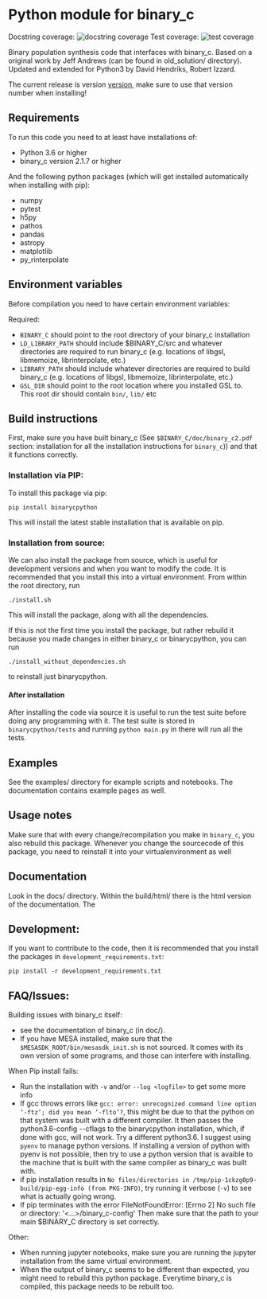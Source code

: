 # Python module for binary_c
Docstring coverage: 
![docstring coverage](./badges/docstring_coverage.svg)
Test coverage: 
![test coverage](./badges/test_coverage.svg)

Binary population synthesis code that interfaces with binary_c. Based on a original work by Jeff Andrews (can be found in old_solution/ directory). Updated and extended for Python3 by David Hendriks, Robert Izzard.

The current release is version [version](VERSION), make sure to use that version number when installing!

## Requirements
To run this code you need to at least have installations of:

- Python 3.6 or higher
- binary_c version 2.1.7 or higher

And the following python packages (which will get installed automatically when installing with pip):

- numpy
- pytest
- h5py
- pathos
- pandas
- astropy
- matplotlib
- py_rinterpolate

## Environment variables
Before compilation you need to have certain environment variables:

Required:

- `BINARY_C` should point to the root directory of your binary_c installation
- `LD_LIBRARY_PATH` should include $BINARY_C/src and whatever directories are required to run binary_c (e.g. locations of libgsl, libmemoize, librinterpolate, etc.)
- `LIBRARY_PATH` should include whatever directories are required to build binary_c (e.g. locations of libgsl, libmemoize, librinterpolate, etc.)
- `GSL_DIR` should point to the root location where you installed GSL to. This root dir should contain `bin/`, `lib/` etc

## Build instructions
First, make sure you have built binary_c (See `$BINARY_C/doc/binary_c2.pdf` section: installation for all the installation instructions for `binary_c`)) and that it functions correctly. 

### Installation via PIP:
To install this package via pip:

```
pip install binarycpython
```
This will install the latest stable installation that is available on pip.

### Installation from source:
We can also install the package from source, which is useful for development versions and when you want to modify the code. It is recommended that you install this into a virtual environment. From within the root directory, run 
```
./install.sh
```
This will install the package, along with all the dependencies.

If this is not the first time you install the package, but rather rebuild it because you made changes in either binary_c or binarycpython, you can run
```
./install_without_dependencies.sh
```
to reinstall just binarycpython.

#### After installation
After installing the code via source it is useful to run the test suite before doing any programming with it. The test suite is stored in `binarycpython/tests` and running `python main.py` in there will run all the tests. 

## Examples
See the examples/ directory for example scripts and notebooks. The documentation contains example pages as well. 

## Usage notes
Make sure that with every change/recompilation you make in `binary_c`, you also rebuild this package. Whenever you change the sourcecode of this package, you need to reinstall it into your virtualenvironment as well

## Documentation
Look in the docs/ directory. Within the build/html/ there is the html version of the documentation. The 

## Development:
If you want to contribute to the code, then it is recommended that you install the packages in `development_requirements.txt`:

```
pip install -r development_requirements.txt
```

## FAQ/Issues:
Building issues with binary_c itself: 
- see the documentation of binary_c (in doc/). 
- If you have MESA installed, make sure that the `$MESASDK_ROOT/bin/mesasdk_init.sh` is not sourced. It comes with its own version of some programs, and those can interfere with installing.  

When Pip install fails:
- Run the installation with `-v` and/or `--log <logfile>` to get some more info
- If gcc throws errors like `gcc: error: unrecognized command line option ‘-ftz’; did you mean ‘-flto’?`, this might be due to that the python on that system was built with a different compiler. It then passes the python3.6-config --cflags to the binarycpython installation, which, if done with gcc, will not work. Try a different python3.6. I suggest using `pyenv` to manage python versions. If installing a version of python with pyenv is not possible, then try to use a python version that is avaible to the machine that is built with the same compiler as binary_c was built with. 
- if pip installation results in `No files/directories in /tmp/pip-1ckzg0p9-build/pip-egg-info (from PKG-INFO)`, try running it verbose (`-v`) to see what is actually going wrong. 
- If pip terminates with the error FileNotFoundError: [Errno 2] No such file or directory: '<...>/binary_c-config' Then make sure that the path to your main $BINARY_C directory is set correctly.

Other:
- When running jupyter notebooks, make sure you are running the jupyter installation from the same virtual environment. 
- When the output of binary_c seems to be different than expected, you might need to rebuild this python package. Everytime binary_c is compiled, this package needs to be rebuilt too.
